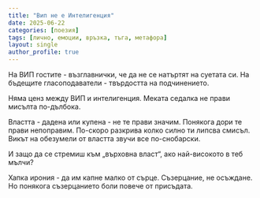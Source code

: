 ```yaml
---
title: "Вип не е Интелигенция"
date: 2025-06-22
categories: [поезия]
tags: [лично, емоции, връзка, тъга, метафора]
layout: single
author_profile: true
---
```


На ВИП гостите - възглавнички,
че да не се натъртят на суетата си.
На бъдещите гласоподаватели - твърдостта на подчинението.

Няма ценз между ВИП и интелигенция.
Меката седалка не прави мисълта по-дълбока.

Властта - дадена или купена - не те прави значим.
Понякога дори те прави непоправим.
По-скоро разкрива колко силно ти липсва смисъл.
Викът на обезумели от властта звучи все по-снобарски.

И защо да се стремиш към „върховна власт“,
ако най-високото в теб мълчи?

Хапка ирония - да им капне малко от сърце.
Съзерцание, не осъждане.
Но понякога съзерцанието боли повече от присъдата.